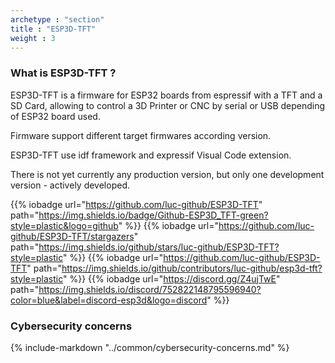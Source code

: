 ```yaml
---
archetype : "section"
title : "ESP3D-TFT"
weight : 3
---
```


### What is ESP3D-TFT ?
ESP3D-TFT is a firmware for ESP32 boards from espressif with a TFT and a SD Card, allowing to control a 3D Printer or CNC by serial or USB depending of ESP32 board used.

Firmware support different target firmwares according version. 

ESP3D-TFT use idf framework and expressif Visual Code extension.

There is not yet  currently any production version, but only one development version - actively developed.

{{% iobadge url="https://github.com/luc-github/ESP3D-TFT" path="https://img.shields.io/badge/Github-ESP3D_TFT-green?style=plastic&logo=github" %}}
{{% iobadge url="https://github.com/luc-github/ESP3D-TFT/stargazers" path="https://img.shields.io/github/stars/luc-github/ESP3D-TFT?style=plastic" %}}
{{% iobadge url="https://github.com/luc-github/ESP3D-TFT" path="https://img.shields.io/github/contributors/luc-github/esp3d-tft?style=plastic" %}}
{{% iobadge url="https://discord.gg/Z4ujTwE" path="https://img.shields.io/discord/752822148795596940?color=blue&label=discord-esp3d&logo=discord" %}}


### Cybersecurity concerns

{% include-markdown "../common/cybersecurity-concerns.md" %}
